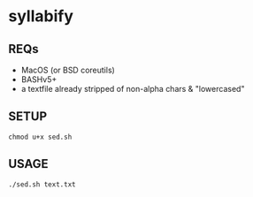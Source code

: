 # syllabify


## REQs


- MacOS (or BSD coreutils)
- BASHv5+
- a textfile already stripped of non-alpha chars & "lowercased"


## SETUP


`chmod u+x sed.sh`


## USAGE


`./sed.sh text.txt`
